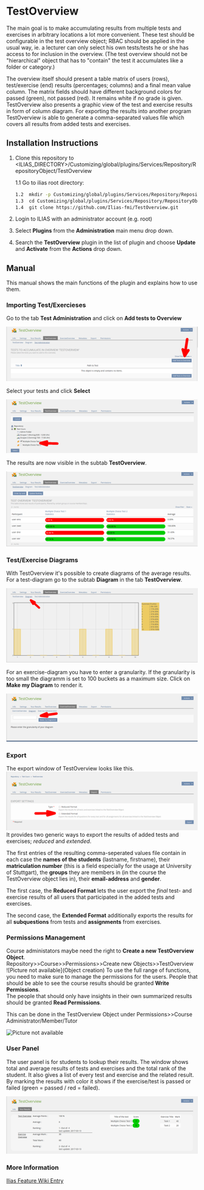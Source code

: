 # TestOverview

The main goal is to make accumulating results from multiple tests and exercises in arbitrary locations a lot more convenient. These test should be configurable in the test overview object; RBAC should be applied in the usual way, ie. a lecturer can only select his own tests/tests he or she has access to for inclusion in the overview. (The test overview should not be "hierarchical" object that has to "contain" the test it accumulates like a folder or category.)

The overview itself should present a table matrix of users (rows), test/exercise (end) results (percentages; columns) and a final mean value column. The matrix fields should have different background colors for passed (green), not passed (red). It remains white if no grade is given. TestOverview also presents a graphic view of the test and exercise results in form of column diagram. For exporting the results into another program TestOverview is able to generate a comma-separated values file which covers all results from added tests and exercises.

## Installation Instructions
1. Clone this repository to <ILIAS_DIRECTORY>/Customizing/global/plugins/Services/Repository/RepositoryObject/TestOverview

    1.1 Go to ilias root directory:

   ```bash
   1.2  mkdir -p Customizing/global/plugins/Services/Repository/RepositoryObject/
   1.3  cd Customizing/global/plugins/Services/Repository/RepositoryObject/
   1.4  git clone https://github.com/Ilias-fmi/TestOverview.git
   ```
   
2. Login to ILIAS with an administrator account (e.g. root)
3. Select **Plugins** from the **Administration** main menu drop down.
4. Search the **TestOverview** plugin in the list of plugin and choose **Update** and **Activate** from the **Actions** drop down.

## Manual
This manual shows the main functions of the plugin and explains how to use them.

### Importing Test/Exercieses
Go to the tab **Test Administration** and click on **Add tests to Overview**

![Picture not available](https://raw.githubusercontent.com/Ilias-fmi/TestOverview/ReadMe_update-1/readMe/TestImport.png)

Select your tests and click **Select**

![Picture not available](https://github.com/Ilias-fmi/TestOverview/blob/ReadMe_update-1/readMe/TestImport2.png)

The results are now visible in the subtab **TestOverview**. 

![Picture not available](https://github.com/Ilias-fmi/TestOverview/blob/ReadMe_update-1/readMe/TO_table.png)
### Test/Exercise Diagrams
With TestOverview it's possible to create diagrams of the average results. For a test-diagram go to the subtab **Diagram** in the tab **TestOverview**.

![Picture not available](https://github.com/Ilias-fmi/TestOverview/blob/ReadMe_update-1/readMe/TestDiagram_mit_pfeil.png)

For an exercise-diagram you have to enter a granularity. If the granularity is too small the diagramm is set to 100 buckets as a maximum size. Click on **Make my Diagram** to render it.

![Picture not available](https://github.com/Ilias-fmi/TestOverview/blob/ReadMe_update-1/readMe/exerciseDiagram.png)
### Export
The export window of TestOverview looks like this.
![Picture not available](https://github.com/Ilias-fmi/TestOverview/blob/ReadMe_update-1/readMe/export.png)
It provides two generic ways to export the results of added tests and exercises; *reduced* and *extended*.

The first entries of the resulting comma-seperated values file contain in each case the **names of the students** (lastname, firstname), their **matriculation number** (this is a field especially for the usage at University of Stuttgart), the **groups** they are members in (in the course the TestOverview object lies in), their **email-address** and **gender**.

The first case, the **Reduced Format** lets the user export the *final* test- and exercise results of all users that participated in the added tests and exercises.

The second case, the **Extended Format** additionally exports the results for all **subquestions** from tests and **assignments** from exercises.

### Permissions Management
Course administators maybe need the right to **Create a new TestOverview Object**.  
Repository>>Course>>Permissions>>Create new Objects>>TestOverview  
![Picture not available](Object creation)
To use the full range of functions, you need to make sure to manage the permissions for the users. 
People that should be able to see the course results should be granted **Write Permissions**.  
The people that should only have insights in their own summarized results should be granted **Read Permissions**.

This can be done in the TestOverview Object under Permissions>>Course Administrator/Member/Tutor

![Picture not available](Permissions)

### User Panel
The user panel is for students to lookup their results. The window shows total and average results of tests and exercises and the total rank of the student. It also gives a list of every test and exercise and the related result. By marking the results with color it shows if the exercise/test is passed or failed (green = passed / red = failed). 


![Picture not available](https://raw.githubusercontent.com/Ilias-fmi/TestOverview/ReadMe_Bene/readMe/studView.png)

### More Information
[Ilias Feature Wiki Entry](http://www.ilias.de/docu/goto_docu_wiki_1357_Test_Overview.html)
